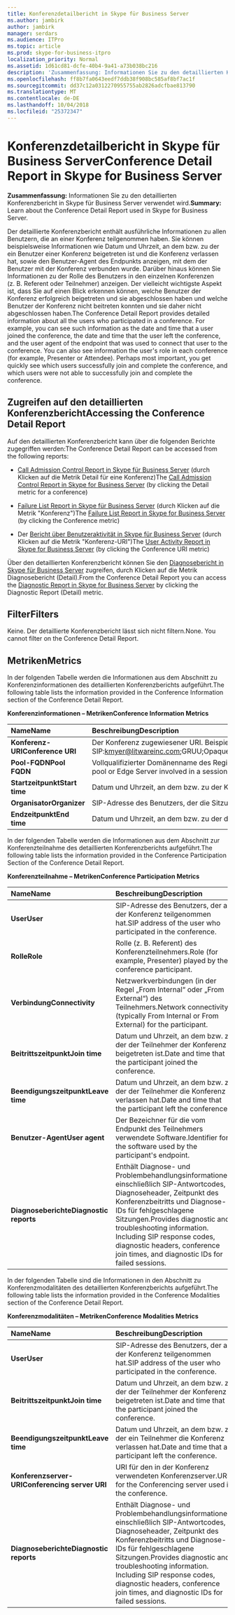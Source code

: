 ```yaml
---
title: Konferenzdetailbericht in Skype für Business Server
ms.author: jambirk
author: jambirk
manager: serdars
ms.audience: ITPro
ms.topic: article
ms.prod: skype-for-business-itpro
localization_priority: Normal
ms.assetid: 1d61cd81-dcfe-40b4-9a41-a73b038bc216
description: 'Zusammenfassung: Informationen Sie zu den detaillierten Konferenzbericht in Skype für Business Server verwendet wird.'
ms.openlocfilehash: ff8b7fa0643eedf7ddb38f908bc585af8bf7ac1f
ms.sourcegitcommit: dd37c12a0312270955755ab2826adcfbae813790
ms.translationtype: MT
ms.contentlocale: de-DE
ms.lasthandoff: 10/04/2018
ms.locfileid: "25372347"
---
```

# <a name="conference-detail-report-in-skype-for-business-server"></a><span data-ttu-id="9e622-103">Konferenzdetailbericht in Skype für Business Server</span><span class="sxs-lookup"><span data-stu-id="9e622-103">Conference Detail Report in Skype for Business Server</span></span>

<span data-ttu-id="9e622-104">**Zusammenfassung:** Informationen Sie zu den detaillierten Konferenzbericht in Skype für Business Server verwendet wird.</span><span class="sxs-lookup"><span data-stu-id="9e622-104">**Summary:** Learn about the Conference Detail Report used in Skype for Business Server.</span></span>

<span data-ttu-id="9e622-p101">Der detaillierte Konferenzbericht enthält ausführliche Informationen zu allen Benutzern, die an einer Konferenz teilgenommen haben. Sie können beispielsweise Informationen wie Datum und Uhrzeit, an dem bzw. zu der ein Benutzer einer Konferenz beigetreten ist und die Konferenz verlassen hat, sowie den Benutzer-Agent des Endpunkts anzeigen, mit dem der Benutzer mit der Konferenz verbunden wurde. Darüber hinaus können Sie Informationen zu der Rolle des Benutzers in den einzelnen Konferenzen (z. B. Referent oder Teilnehmer) anzeigen. Der vielleicht wichtigste Aspekt ist, dass Sie auf einen Blick erkennen können, welche Benutzer der Konferenz erfolgreich beigetreten und sie abgeschlossen haben und welche Benutzer der Konferenz nicht beitreten konnten und sie daher nicht abgeschlossen haben.</span><span class="sxs-lookup"><span data-stu-id="9e622-p101">The Conference Detail Report provides detailed information about all the users who participated in a conference. For example, you can see such information as the date and time that a user joined the conference, the date and time that the user left the conference, and the user agent of the endpoint that was used to connect that user to the conference. You can also see information the user's role in each conference (for example, Presenter or Attendee). Perhaps most important, you get quickly see which users successfully join and complete the conference, and which users were not able to successfully join and complete the conference.</span></span>

## <a name="accessing-the-conference-detail-report"></a><span data-ttu-id="9e622-109">Zugreifen auf den detaillierten Konferenzbericht</span><span class="sxs-lookup"><span data-stu-id="9e622-109">Accessing the Conference Detail Report</span></span>

<span data-ttu-id="9e622-110">Auf den detaillierten Konferenzbericht kann über die folgenden Berichte zugegriffen werden:</span><span class="sxs-lookup"><span data-stu-id="9e622-110">The Conference Detail Report can be accessed from the following reports:</span></span>

- <span data-ttu-id="9e622-111">[Call Admission Control Report in Skype für Business Server](call-admission-control-report.md) (durch Klicken auf die Metrik Detail für eine Konferenz)</span><span class="sxs-lookup"><span data-stu-id="9e622-111">The [Call Admission Control Report in Skype for Business Server](call-admission-control-report.md) (by clicking the Detail metric for a conference)</span></span>

- <span data-ttu-id="9e622-112">[Failure List Report in Skype für Business Server](failure-list-report.md) (durch Klicken auf die Metrik "Konferenz")</span><span class="sxs-lookup"><span data-stu-id="9e622-112">The [Failure List Report in Skype for Business Server](failure-list-report.md) (by clicking the Conference metric)</span></span>

- <span data-ttu-id="9e622-113">Der [Bericht über Benutzeraktivität in Skype für Business Server](user-activity-report.md) (durch Klicken auf die Metrik "Konferenz-URI")</span><span class="sxs-lookup"><span data-stu-id="9e622-113">The [User Activity Report in Skype for Business Server](user-activity-report.md) (by clicking the Conference URI metric)</span></span>

<span data-ttu-id="9e622-114">Über den detaillierten Konferenzbericht können Sie den [Diagnosebericht in Skype für Business Server](diagnostic-report.md) zugreifen, durch Klicken auf die Metrik Diagnosebericht (Detail).</span><span class="sxs-lookup"><span data-stu-id="9e622-114">From the Conference Detail Report you can access the [Diagnostic Report in Skype for Business Server](diagnostic-report.md) by clicking the Diagnostic Report (Detail) metric.</span></span>

## <a name="filters"></a><span data-ttu-id="9e622-115">Filter</span><span class="sxs-lookup"><span data-stu-id="9e622-115">Filters</span></span>

<span data-ttu-id="9e622-p102">Keine. Der detaillierte Konferenzbericht lässt sich nicht filtern.</span><span class="sxs-lookup"><span data-stu-id="9e622-p102">None. You cannot filter on the Conference Detail Report.</span></span>

## <a name="metrics"></a><span data-ttu-id="9e622-118">Metriken</span><span class="sxs-lookup"><span data-stu-id="9e622-118">Metrics</span></span>

<span data-ttu-id="9e622-119">In der folgenden Tabelle werden die Informationen aus dem Abschnitt zu Konferenzinformationen des detaillierten Konferenzberichts aufgeführt.</span><span class="sxs-lookup"><span data-stu-id="9e622-119">The following table lists the information provided in the Conference Information section of the Conference Detail Report.</span></span>

<span data-ttu-id="9e622-120">**Konferenzinformationen – Metriken**</span><span class="sxs-lookup"><span data-stu-id="9e622-120">**Conference Information Metrics**</span></span>


| <span data-ttu-id="9e622-121">**Name**</span><span class="sxs-lookup"><span data-stu-id="9e622-121">**Name**</span></span>                 | <span data-ttu-id="9e622-122">**Beschreibung**</span><span class="sxs-lookup"><span data-stu-id="9e622-122">**Description**</span></span>                                                                                                            |
|:-------------------------|:---------------------------------------------------------------------------------------------------------------------------|
| <span data-ttu-id="9e622-123">**Konferenz-URI**</span><span class="sxs-lookup"><span data-stu-id="9e622-123">**Conference URI**</span></span> <br/> | <span data-ttu-id="9e622-p103">Der Konferenz zugewiesener URI. Beispiel:</span><span class="sxs-lookup"><span data-stu-id="9e622-p103">URI assigned to the conference. For example:</span></span>  <br/> <span data-ttu-id="9e622-126">SIP:kmyer@litwareinc.com;GRUU;Opaque=App:conf:Focus:ID:drg2y8v4</span><span class="sxs-lookup"><span data-stu-id="9e622-126">sip:kmyer@litwareinc.com;gruu;opaque=app:conf:focus:id:drg2y8v4</span></span>  <br/> |
| <span data-ttu-id="9e622-127">**Pool-FQDN**</span><span class="sxs-lookup"><span data-stu-id="9e622-127">**Pool FQDN**</span></span> <br/>      | <span data-ttu-id="9e622-128">Vollqualifizierter Domänenname des Registrierungspools oder Edgeservers in einer Sitzung.</span><span class="sxs-lookup"><span data-stu-id="9e622-128">Fully-qualified domain name of the Registrar pool or Edge Server involved in a session.</span></span>  <br/>                             |
| <span data-ttu-id="9e622-129">**Startzeitpunkt**</span><span class="sxs-lookup"><span data-stu-id="9e622-129">**Start time**</span></span> <br/>     | <span data-ttu-id="9e622-130">Datum und Uhrzeit, an dem bzw. zu der Konferenz begann.</span><span class="sxs-lookup"><span data-stu-id="9e622-130">Date and time that the conference started.</span></span>  <br/>                                                                          |
| <span data-ttu-id="9e622-131">**Organisator**</span><span class="sxs-lookup"><span data-stu-id="9e622-131">**Organizer**</span></span> <br/>      | <span data-ttu-id="9e622-132">SIP-Adresse des Benutzers, der die Sitzung organisiert hat.</span><span class="sxs-lookup"><span data-stu-id="9e622-132">SIP address of the user who organized the conference.</span></span>  <br/>                                                               |
| <span data-ttu-id="9e622-133">**Endzeitpunkt**</span><span class="sxs-lookup"><span data-stu-id="9e622-133">**End time**</span></span> <br/>       | <span data-ttu-id="9e622-134">Datum und Uhrzeit, an dem bzw. zu der die Konferenz endete.</span><span class="sxs-lookup"><span data-stu-id="9e622-134">Date and time that the conference ended.</span></span>  <br/>                                                                            |

<span data-ttu-id="9e622-135">In der folgenden Tabelle werden die Informationen aus dem Abschnitt zur Konferenzteilnahme des detaillierten Konferenzberichts aufgeführt.</span><span class="sxs-lookup"><span data-stu-id="9e622-135">The following table lists the information provided in the Conference Participation Section of the Conference Detail Report.</span></span>

<span data-ttu-id="9e622-136">**Konferenzteilnahme – Metriken**</span><span class="sxs-lookup"><span data-stu-id="9e622-136">**Conference Participation Metrics**</span></span>

|<span data-ttu-id="9e622-137">**Name**</span><span class="sxs-lookup"><span data-stu-id="9e622-137">**Name**</span></span>|<span data-ttu-id="9e622-138">**Beschreibung**</span><span class="sxs-lookup"><span data-stu-id="9e622-138">**Description**</span></span>|
|:-----|:-----|
|<span data-ttu-id="9e622-139">**User**</span><span class="sxs-lookup"><span data-stu-id="9e622-139">**User**</span></span> <br/> |<span data-ttu-id="9e622-140">SIP-Adresse des Benutzers, der an der Konferenz teilgenommen hat.</span><span class="sxs-lookup"><span data-stu-id="9e622-140">SIP address of the user who participated in the conference.</span></span>  <br/> |
|<span data-ttu-id="9e622-141">**Rolle**</span><span class="sxs-lookup"><span data-stu-id="9e622-141">**Role**</span></span> <br/> |<span data-ttu-id="9e622-142">Rolle (z. B. Referent) des Konferenzteilnehmers.</span><span class="sxs-lookup"><span data-stu-id="9e622-142">Role (for example, Presenter) played by the conference participant.</span></span>  <br/> |
|<span data-ttu-id="9e622-143">**Verbindung**</span><span class="sxs-lookup"><span data-stu-id="9e622-143">**Connectivity**</span></span> <br/> |<span data-ttu-id="9e622-144">Netzwerkverbindungen (in der Regel „From Internal“ oder „From External“) des Teilnehmers.</span><span class="sxs-lookup"><span data-stu-id="9e622-144">Network connectivity (typically From Internal or From External) for the participant.</span></span>  <br/> |
|<span data-ttu-id="9e622-145">**Beitrittszeitpunkt**</span><span class="sxs-lookup"><span data-stu-id="9e622-145">**Join time**</span></span> <br/> |<span data-ttu-id="9e622-146">Datum und Uhrzeit, an dem bzw. zu der der Teilnehmer der Konferenz beigetreten ist.</span><span class="sxs-lookup"><span data-stu-id="9e622-146">Date and time that the participant joined the conference.</span></span>  <br/> |
|<span data-ttu-id="9e622-147">**Beendigungszeitpunkt**</span><span class="sxs-lookup"><span data-stu-id="9e622-147">**Leave time**</span></span> <br/> |<span data-ttu-id="9e622-148">Datum und Uhrzeit, an dem bzw. zu der der Teilnehmer die Konferenz verlassen hat.</span><span class="sxs-lookup"><span data-stu-id="9e622-148">Date and time that the participant left the conference.</span></span>  <br/> |
|<span data-ttu-id="9e622-149">**Benutzer-Agent**</span><span class="sxs-lookup"><span data-stu-id="9e622-149">**User agent**</span></span> <br/> |<span data-ttu-id="9e622-150">Der Bezeichner für die vom Endpunkt des Teilnehmers verwendete Software.</span><span class="sxs-lookup"><span data-stu-id="9e622-150">Identifier for the software used by the participant's endpoint.</span></span>  <br/> |
|<span data-ttu-id="9e622-151">**Diagnoseberichte**</span><span class="sxs-lookup"><span data-stu-id="9e622-151">**Diagnostic reports**</span></span> <br/> |<span data-ttu-id="9e622-p104">Enthält Diagnose- und Problembehandlungsinformationen, einschließlich SIP-Antwortcodes, Diagnoseheader, Zeitpunkt des Konferenzbeitritts und Diagnose-IDs für fehlgeschlagene Sitzungen.</span><span class="sxs-lookup"><span data-stu-id="9e622-p104">Provides diagnostic and troubleshooting information. Including SIP response codes, diagnostic headers, conference join times, and diagnostic IDs for failed sessions.</span></span>  <br/> |

<span data-ttu-id="9e622-154">In der folgenden Tabelle sind die Informationen in den Abschnitt zu Konferenzmodalitäten des detaillierten Konferenzberichts aufgeführt.</span><span class="sxs-lookup"><span data-stu-id="9e622-154">The following table lists the information provided in the Conference Modalities section of the Conference Detail Report.</span></span>

<span data-ttu-id="9e622-155">**Konferenzmodalitäten – Metriken**</span><span class="sxs-lookup"><span data-stu-id="9e622-155">**Conference Modalities Metrics**</span></span>

|<span data-ttu-id="9e622-156">**Name**</span><span class="sxs-lookup"><span data-stu-id="9e622-156">**Name**</span></span>|<span data-ttu-id="9e622-157">**Beschreibung**</span><span class="sxs-lookup"><span data-stu-id="9e622-157">**Description**</span></span>|
|:-----|:-----|
|<span data-ttu-id="9e622-158">**User**</span><span class="sxs-lookup"><span data-stu-id="9e622-158">**User**</span></span> <br/> |<span data-ttu-id="9e622-159">SIP-Adresse des Benutzers, der an der Konferenz teilgenommen hat.</span><span class="sxs-lookup"><span data-stu-id="9e622-159">SIP address of the user who participated in the conference.</span></span>  <br/> |
|<span data-ttu-id="9e622-160">**Beitrittszeitpunkt**</span><span class="sxs-lookup"><span data-stu-id="9e622-160">**Join time**</span></span> <br/> |<span data-ttu-id="9e622-161">Datum und Uhrzeit, an dem bzw. zu der der Teilnehmer der Konferenz beigetreten ist.</span><span class="sxs-lookup"><span data-stu-id="9e622-161">Date and time that the participant joined the conference.</span></span>  <br/> |
|<span data-ttu-id="9e622-162">**Beendigungszeitpunkt**</span><span class="sxs-lookup"><span data-stu-id="9e622-162">**Leave time**</span></span> <br/> |<span data-ttu-id="9e622-163">Datum und Uhrzeit, an dem bzw. zu der ein Teilnehmer die Konferenz verlassen hat.</span><span class="sxs-lookup"><span data-stu-id="9e622-163">Date and time that a participant left the conference.</span></span>  <br/> |
|<span data-ttu-id="9e622-164">**Konferenzserver-URI**</span><span class="sxs-lookup"><span data-stu-id="9e622-164">**Conferencing server URI**</span></span> <br/> |<span data-ttu-id="9e622-165">URI für den in der Konferenz verwendeten Konferenzserver.</span><span class="sxs-lookup"><span data-stu-id="9e622-165">URI for the Conferencing server used in the conference.</span></span>  <br/> |
|<span data-ttu-id="9e622-166">**Diagnoseberichte**</span><span class="sxs-lookup"><span data-stu-id="9e622-166">**Diagnostic reports**</span></span> <br/> |<span data-ttu-id="9e622-p105">Enthält Diagnose- und Problembehandlungsinformationen, einschließlich SIP-Antwortcodes, Diagnoseheader, Zeitpunkt des Konferenzbeitritts und Diagnose-IDs für fehlgeschlagene Sitzungen.</span><span class="sxs-lookup"><span data-stu-id="9e622-p105">Provides diagnostic and troubleshooting information. Including SIP response codes, diagnostic headers, conference join times, and diagnostic IDs for failed sessions.</span></span>  <br/> |



